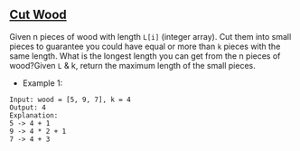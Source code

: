 ## [Cut Wood](https://leetcode.com/discuss/interview-question/354854/facebook-phone-screen-cut-wood)

Given n pieces of wood with length `L[i]` (integer array).
Cut them into small pieces to guarantee you could have equal or more than `k` pieces with the same length. What is the longest length you can get from the n pieces of wood?Given `L` & k, return the maximum length of the small pieces.

- Example 1:
```
Input: wood = [5, 9, 7], k = 4
Output: 4
Explanation:
5 -> 4 + 1
9 -> 4 * 2 + 1
7 -> 4 + 3
```
